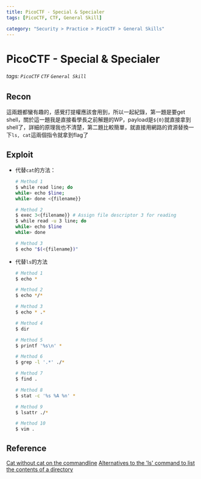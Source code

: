 ```yaml
---
title: PicoCTF - Special & Specialer
tags: [PicoCTF, CTF, General Skill]

category: "Security > Practice > PicoCTF > General Skills"
---
```


# PicoCTF - Special & Specialer
###### tags: `PicoCTF` `CTF` `General Skill`

## Recon
這兩題都蠻有趣的，感覺打提權應該會用到，所以一起紀錄，第一題是要get shell，關於這一題我是直接看學長之前解題的WP，payload是`${0}`就直接拿到shell了，詳細的原理我也不清楚，第二題比較簡單，就直接用網路的資源替換一下`ls, cat`這兩個指令就拿到flag了

## Exploit
* 代替`cat`的方法：
    ```bash
    # Method 1
    $ while read line; do
    while> echo $line;
    while> done <{filename}}

    # Method 2
    $ exec 3<{filename}} # Assign file descriptor 3 for reading
    $ while read -u 3 line; do
    while> echo $line
    while> done

    # Method 3
    $ echo "$(<{filename})"
    ```

* 代替`ls`的方法
    ```bash
    # Method 1
    $ echo *

    # Method 2
    $ echo */*

    # Method 3
    $ echo * .*

    # Method 4
    $ dir

    # Method 5
    $ printf '%s\n' *

    # Method 6
    $ grep -l '.*' ./*

    # Method 7
    $ find .

    # Method 8
    $ stat -c '%s %A %n' *

    # Method 9
    $ lsattr ./*

    # Method 10
    $ vim .
    ```
## Reference
[Cat without cat on the commandline](https://jarv.org/posts/cat-without-cat/)
[Alternatives to the 'ls' command to list the contents of a directory](https://ubunlog.com/en/alternativas-al-comando-ls/)